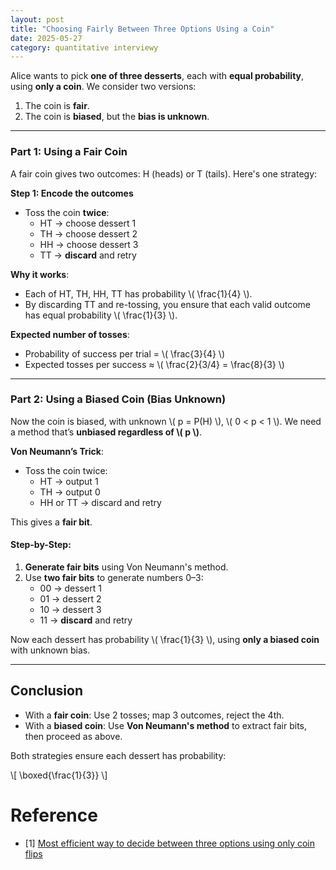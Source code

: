 ```yaml
---
layout: post
title: "Choosing Fairly Between Three Options Using a Coin"
date: 2025-05-27
category: quantitative interviewy
---
```


Alice wants to pick **one of three desserts**, each with **equal probability**, using **only a coin**. We consider two versions:

1. The coin is **fair**.
2. The coin is **biased**, but the **bias is unknown**.

---

### Part 1: Using a Fair Coin

A fair coin gives two outcomes: H (heads) or T (tails). Here's one strategy:

**Step 1: Encode the outcomes**
- Toss the coin **twice**:
  - HT → choose dessert 1
  - TH → choose dessert 2
  - HH → choose dessert 3
  - TT → **discard** and retry

**Why it works**:
- Each of HT, TH, HH, TT has probability \\( \frac{1}{4} \\).
- By discarding TT and re-tossing, you ensure that each valid outcome has equal probability \\( \frac{1}{3} \\).

**Expected number of tosses**:
- Probability of success per trial = \\( \frac{3}{4} \\)
- Expected tosses per success ≈ \\( \frac{2}{3/4} = \frac{8}{3} \\)

---

### Part 2: Using a Biased Coin (Bias Unknown)

Now the coin is biased, with unknown \\( p = P(H) \\), \\( 0 < p < 1 \\). We need a method that’s **unbiased regardless of \\( p \\)**.

**Von Neumann’s Trick**:
- Toss the coin twice:
  - HT → output 1
  - TH → output 0
  - HH or TT → discard and retry

This gives a **fair bit**.

#### Step-by-Step:

1. **Generate fair bits** using Von Neumann's method.
2. Use **two fair bits** to generate numbers 0–3:
   - 00 → dessert 1
   - 01 → dessert 2
   - 10 → dessert 3
   - 11 → **discard** and retry

Now each dessert has probability \\( \frac{1}{3} \\), using **only a biased coin** with unknown bias.

---

## Conclusion

- With a **fair coin**: Use 2 tosses; map 3 outcomes, reject the 4th.
- With a **biased coin**: Use **Von Neumann's method** to extract fair bits, then proceed as above.

Both strategies ensure each dessert has probability:

\\[
\boxed{\frac{1}{3}}
\\]

# Reference

* [1] [Most efficient way to decide between three options using only coin flips](https://www.reddit.com/r/math/comments/otx3w/most_efficient_way_to_decide_between_three/)